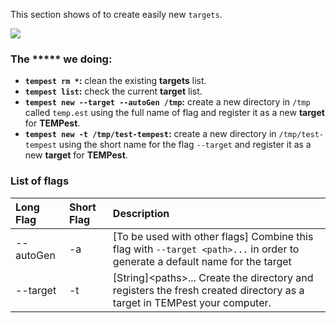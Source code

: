 This section shows of to create easily new ``targets``.

<a href="https://asciinema.org/a/bSMNAQieFKVbU4xXYARen1zbJ" target="_blank"><img src="https://asciinema.org/a/bSMNAQieFKVbU4xXYARen1zbJ.png" /></a>

### [](#head-add-1)The \*\*\*\*\* we doing:
* **``tempest rm *``:** clean the existing **targets** list.  
* **``tempest list``:** check the current **target** list.  
* **``tempest new --target --autoGen /tmp``:** create a new directory in ``/tmp`` called ``temp.est`` using the full name of flag and register it as a new **target** for **TEMPest**.  
* **``tempest new -t /tmp/test-tempest``:** create a new directory in ``/tmp/test-tempest`` using the short name for the flag ``--target`` and register it as a new **target** for **TEMPest**.  

### [](#head-new-2)List of flags

| Long Flag       | Short Flag  | Description                                                                                              |
|:----------------|:------------|:---------------------------------------------------------------------------------------------------------|
| \-\-autoGen     | -a          | [To be used with other flags] Combine this flag with ``--target <path>...`` in order to generate a default name for the target   |
| \-\-target      | -t          | [String]&lt;paths&gt;... Create the directory and registers the fresh created directory as a target in TEMPest your computer.    |

<!-- https://asciinema.org/a/bSMNAQieFKVbU4xXYARen1zbJ -->